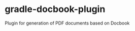 gradle-docbook-plugin
=====================

Plugin for generation of PDF documents based on Docbook